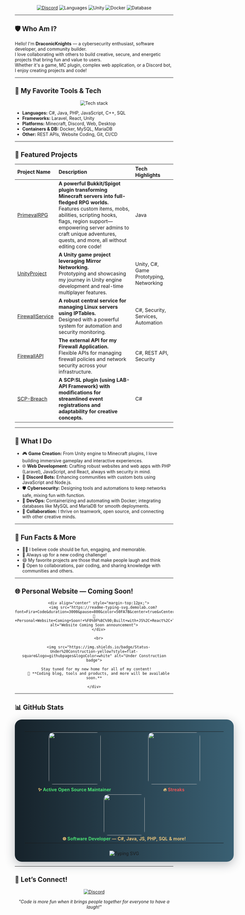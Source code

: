 <!-- Profile Banner -->
<div align="center">

[![Discord](https://img.shields.io/badge/Discord-draconicknight-5865F2?logo=discord&logoColor=white&style=flat-square)](https://discordapp.com/users/draconicknight)
![Languages](https://img.shields.io/badge/Code-C%23%2C%20Java%2C%20PHP%20(Laravel)%2C%20JS%20(React)-3A6073?style=flat-square)
![Unity](https://img.shields.io/badge/Unity-GameDev-222C37?logo=unity&logoColor=white&style=flat-square)
![Docker](https://img.shields.io/badge/Docker-Containers-2496ED?logo=docker&logoColor=white&style=flat-square)
![Database](https://img.shields.io/badge/DB-MySQL%20%7C%20MariaDB-4479A1?logo=mysql&logoColor=white&style=flat-square)

</div>

---

## 🛡️ Who Am I?

Hello! I'm **DraconicKnights** — a cybersecurity enthusiast, software developer, and community builder.  
I love collaborating with others to build creative, secure, and energetic projects that bring fun and value to users.  
Whether it's a game, MC plugin, complex web application, or a Discord bot, I enjoy creating projects and code!

---

## 🔧 My Favorite Tools & Tech

<p align="center">
  <img src="https://skillicons.dev/icons?i=cs,java,php,laravel,js,react,unity,docker,mysql,discord,mariadb,html,css,git" alt="Tech stack" /><br>
</p>

- **Languages:** C#, Java, PHP, JavaScript, C++, SQL
- **Frameworks:** Laravel, React, Unity
- **Platforms:** Minecraft, Discord, Web, Desktop
- **Containers & DB:** Docker, MySQL, MariaDB
- **Other:** REST APIs, Website Coding, Git, CI/CD

---

## 🚀 Featured Projects

| Project Name | Description | Tech Highlights                    |
|:---|:---|:-----------------------------------|
| [PrimevalRPG](https://github.com/DraconicKnights/PrimevalRPG) | **A powerful Bukkit/Spigot plugin transforming Minecraft servers into full-fledged RPG worlds.**<br>Features custom items, mobs, abilities, scripting hooks, flags, region support—empowering server admins to craft unique adventures, quests, and more, all without editing core code! | Java                               |
| [UnityProject](https://github.com/DraconicKnights/UnityProject) | **A Unity game project leveraging Mirror Networking.**<br>Prototyping and showcasing my journey in Unity engine development and real-time multiplayer features. | Unity, C#, Game Prototyping, Networking        |
| [FirewallService](https://github.com/DraconicKnights/FirewallService) | **A robust central service for managing Linux servers using IPTables.**<br>Designed with a powerful system for automation and security monitoring. | C#, Security, Services, Automation |
| [FirewallAPI](https://github.com/DraconicKnights/FirewallAPI) | **The external API for my Firewall Application.**<br>Flexible APIs for managing firewall policies and network security across your infrastructure. | C#, REST API, Security             |
| [SCP-Breach](https://github.com/DraconicKnights/SCP-Breach) | **A SCP:SL plugin (using LAB-API Framework) with modifications for streamlined event registrations and adaptability for creative concepts.** | C#                                 |

---

## 🌟 What I Do

- 🎮 **Game Creation:** From Unity engine to Minecraft plugins, I love building immersive gameplay and interactive experiences.
- 🌐 **Web Development:** Crafting robust websites and web apps with PHP (Laravel), JavaScript, and React, always with security in mind.
- 🤖 **Discord Bots:** Enhancing communities with custom bots using JavaScript and Node.js.
- 🛡️ **Cybersecurity:** Designing tools and automations to keep networks safe, mixing fun with function.
- 🐳 **DevOps:** Containerizing and automating with Docker; integrating databases like MySQL and MariaDB for smooth deployments.
- 👥 **Collaboration:** I thrive on teamwork, open source, and connecting with other creative minds.

---

## 🧩 Fun Facts & More

- 🧙‍♂️ I believe code should be fun, engaging, and memorable.
- 🎲 Always up for a new coding challenge!
- 😄 My favorite projects are those that make people laugh and think
- 🔗 Open to collaborations, pair coding, and sharing knowledge with communities and others.

---

## 🌐 Personal Website — Coming Soon!
<div>
    <div align="center">
    
        <div align="center" style="margin-top:12px;">
            <img src="https://readme-typing-svg.demolab.com?font=Fira+Code&duration=3000&pause=800&color=50FA7B&center=true&vCenter=true&width=500&lines=🚧+Personal+Website+Coming+Soon!+%F0%9F%8C%90;Built+with+JS%2C+React%2C+Tailwind+CSS+%F0%9F%92%BB;Dev+blog%2C+project+showcase%2C+tools+and+more+..." alt="Website Coming Soon announcement">
        </div>
        
        <br>
        
        <img src="https://img.shields.io/badge/Status-Under%20Construction-yellow?style=flat-square&logo=githubpages&logoColor=white" alt="Under Construction badge">
        
        Stay tuned for my new home for all of my content!  
        🚀 **Coding blog, tools and products, and more will be available soon.**
    
    </div>
</div>

---

## 📊 GitHub Stats

<div align="center" style="width:100%; margin:0 auto; padding: 0;">
  <div style="background: linear-gradient(90deg, #16222A 0%, #3A6073 100%); border-radius: 22px; box-shadow: 0 8px 32px #222c3750; display: inline-block; padding: 22px 32px 18px 32px; min-width: 320px; max-width: 700px;">
    <table style="border:none; width:100%;">
      <tr>
        <td align="center" style="border:none; vertical-align:top; min-width:300px;">
          <img src="https://github-readme-stats.vercel.app/api?username=DraconicKnights&show_icons=true&theme=radical&hide_border=true&border_radius=22&title_color=ffb86c&icon_color=50fa7b" height="165" style="border-radius: 14px; margin-bottom: 6px;">
          <div style="font-size:14px; color:#FFD27F; font-weight:600; margin-top: 2px; letter-spacing:0.2px;">
            ✨ <span style="color:#50fa7b;">Active Open Source Maintainer</span> <br>
          </div>
        </td>
        <td align="center" style="border:none; vertical-align:top; min-width:300px;">
          <img src="https://github-readme-streak-stats.herokuapp.com/?user=DraconicKnights&theme=radical&hide_border=true&background=3A6073&fire=ff5555" height="165" style="border-radius: 14px; margin-bottom: 6px;">
          <div style="font-size:14px; color:#FFD27F; font-weight:600; margin-top: 2px; letter-spacing:0.2px;">
            🔥 <span style="color:#ff5555;">Streaks</span> <br>
          </div>
        </td>
      </tr>
      <tr>
        <td colspan="2" align="center" style="border:none;">
          <img src="https://github-readme-stats.vercel.app/api/top-langs/?username=DraconicKnights&layout=compact&theme=radical&hide_border=true&border_radius=22&langs_count=8" height="130" style="border-radius: 14px;">
          <div style="font-size:14px; color:#FFD27F; font-weight:600; margin-top: 2px; letter-spacing:0.2px;">
            🌐 <span style="color:#50fa7b;">Software Developer</span> — C#, Java, JS, PHP, SQL & more!
          </div>
        </td>
      </tr>
    </table>
    <div align="center" style="margin-top:12px;">
      <img src="https://readme-typing-svg.demolab.com?font=Fira+Code&duration=2500&pause=800&color=50FA7B&center=true&vCenter=true&width=450&lines=Building+games+%E2%9A%94%EF%B8%8F;Securing+servers+%F0%9F%94%92;Coding+for+fun+and+community!+%F0%9F%92%BB" alt="Typing SVG" style="margin-top:8px;">
    </div>
  </div>
</div>

---

## 🤝 Let’s Connect!

<p align="center">
  <a href="https://discordapp.com/users/draconicknight">
    <img src="https://img.shields.io/badge/Discord-draconicknight-5865F2?logo=discord&logoColor=white&style=for-the-badge" alt="Discord"/>
  </a>
</p>

<p align="center"><i>
"Code is more fun when it brings people together for everyone to have a laugh!"
</i></p>
